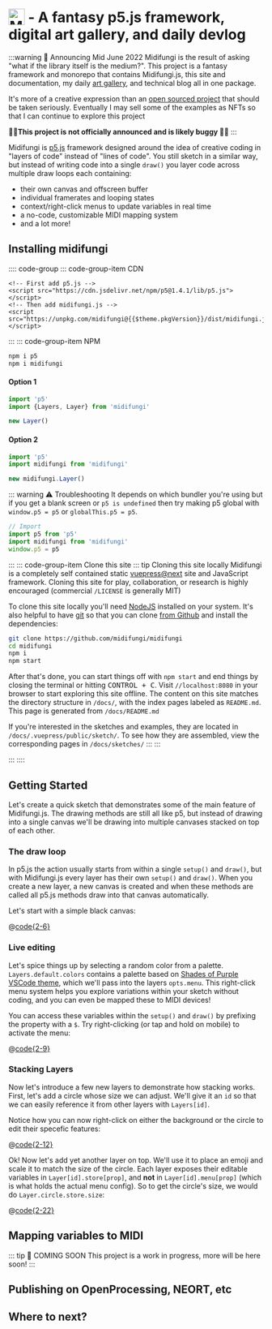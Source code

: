 # <img src="/midifungi-title.png" alt="Midifungi" style="height:32px; position: relative; top: 5px"> - A fantasy p5.js framework, digital art gallery, and daily devlog
<!-- A layer-based p5.js framework with live editing and MIDI support 🎛️🎹 -->

:::warning 📅 Announcing Mid June 2022
Midifungi is the result of asking "what if the library itself is the medium?". This project is a fantasy framework and monorepo that contains Midifungi.js, this site and documentation, my daily [art gallery](/sketches/), and technical blog all in one package.

It's more of a creative expression than an [open sourced project](https://github.com/midifungi/midifungi) that should be taken seriously. Eventually I may sell some of the examples as NFTs so that I can continue to explore this project

**🌈🐞This project is not officially announced and is likely buggy 🐞🌈**
:::

<Midifungi title='004 | Arriving Home' :layers="['@4/bg', '@4/train', '@4/crowd', '@4/traffic']" help="@4"/>

<div class="row">
  <div class="col-6">
    <Midifungi title="Spirit Emojis" :layers="['@3/bg', '@3/shapes', '@3/checker', '@3/self', '@3/squid']" help="@3" />
  </div>
  <!-- <div class="col-6">
    <Midifungi title="Billions and Billions" :layers="['@2/starfield', '@2/glass', '@2/watercanvas', '@2/glass-filter', '@2/lead']" help="@2" />
  </div> -->
  <div class="col-6">
    <Midifungi title="Lily Pads" :layers="['@1/lilies', '@1/ripples']" help="@1" />
  </div>
</div>


Midifungi is [p5.js](https://p5js.org/reference/) framework designed around the idea of creative coding in "layers of code" instead of "lines of code". You still sketch in a similar way, but instead of writing code into a single `draw()` you layer code across multiple draw loops each containing:
- their own canvas and offscreen buffer
- individual framerates and looping states
- context/right-click menus to update variables in real time
- a no-code, customizable MIDI mapping system
- and a lot more!



## Installing midifungi

:::: code-group
::: code-group-item CDN
```html:no-v-pre
<!-- First add p5.js -->
<script src="https://cdn.jsdelivr.net/npm/p5@1.4.1/lib/p5.js"></script>
<!-- Then add midifungi.js -->
<script src="https://unpkg.com/midifungi@{{$theme.pkgVersion}}/dist/midifungi.js"></script>
```
:::
::: code-group-item NPM
```bash
npm i p5
npm i midifungi
```


#### Option 1

```js
import 'p5'
import {Layers, Layer} from 'midifungi'

new Layer()
```

#### Option 2
```js
import 'p5'
import midifungi from 'midifungi'

new midifungi.Layer()
```

::: warning ⚠️ Troubleshooting
It depends on which bundler you're using but if you get a blank screen or `p5 is undefined` then try making p5 global with `window.p5 = p5` or `globalThis.p5 = p5`. 

```js
// Import
import p5 from 'p5'
import midifungi from 'midifungi'
window.p5 = p5
```
:::
::: code-group-item Clone this site
::: tip Cloning this site locally
Midifungi is a completely self contained static [vuepress@next](https://v2.vuepress.vuejs.org/) site and JavaScript framework. Cloning this site for play, collaboration, or research is highly encouraged (commercial `/LICENSE` is generally MIT)

To clone this site locally you'll need [NodeJS](https://nodejs.org/en/) installed on your system. It's also helpful to have [git](https://git-scm.com/) so that you can clone [from Github](https://github.com/midifungi/midifungi) and install the dependencies:
```bash
git clone https://github.com/midifungi/midifungi
cd midifungi
npm i
npm start
```

After that's done, you can start things off with `npm start` and end things by closing the terminal or hitting <kbd>CONTROL + C</kbd>. Visit `//localhost:8080` in your browser to start exploring this site offline. The content on this site matches the directory structure in `/docs/`, with the index pages labeled as `README.md`. This page is generated from `/docs/README.md`

If you're interested in the sketches and examples, they are located in `/docs/.vuepress/public/sketch/`. To see how they are assembled, view the corresponding pages in `/docs/sketches/`
:::
:::

:::
::::



## Getting Started

Let's create a quick sketch that demonstrates some of the main feature of Midifungi.js. The drawing methods are still all like p5, but instead of drawing into a single canvas we'll be drawing into multiple canvases stacked on top of each other.



### The draw loop

In p5.js the action usually starts from within a single `setup()` and `draw()`, but with Midifungi.js every layer has their own `setup()` and `draw()`. When you create a new layer, a new canvas is created and when these methods are called all p5.js methods draw into that canvas automatically.

Let's start with a simple black canvas:

@[code{2-6}](../.vuepress/public/example/1/bg-1.js)
<Example id="example-1-1" :layers="['1/bg-1']" />



### Live editing

Let's spice things up by selecting a random color from a palette. `Layers.default.colors` contains a palette based on [Shades of Purple VSCode theme](https://marketplace.visualstudio.com/items?itemName=ahmadawais.shades-of-purple), which we'll pass into the layers `opts.menu`. This right-click menu system helps you explore variations within your sketch without coding, and you can even be mapped these to MIDI devices!

You can access these variables within the `setup()` and `draw()` by prefixing the property with a `$`. Try right-clicking (or tap and hold on mobile) to activate the menu:

@[code{2-9}](../.vuepress/public/example/1/bg-2.js)
<Example id="example-1-2" :layers="['1/bg-2']" />

### Stacking Layers

Now let's introduce a few new layers to demonstrate how stacking works. First, let's add a circle whose size we can adjust. We'll give it an `id` so that we can easily reference it from other layers with `Layers[id]`.

Notice how you can now right-click on either the background or the circle to edit their specefic features:

@[code{2-12}](../.vuepress/public/example/1/bg-3.js)
<Example id="example-1-3" :layers="['1/bg-2', '1/bg-3']" />

Ok! Now let's add yet another layer on top. We'll use it to place an emoji and scale it to match the size of the circle. Each layer exposes their editable variables in `Layer[id].store[prop]`, and **not** in `Layer[id].menu[prop]` (which is what holds the actual menu config). So to get the circle's size, we would do `Layer.circle.store.size`:

@[code{2-22}](../.vuepress/public/example/1/bg-4.js)
<Example id="example-1-4" :layers="['1/bg-2', '1/bg-3', '1/bg-4']" />

## Mapping variables to MIDI

::: tip 📅 COMING SOON
This project is a work in progress, more will be here soon!
:::

## Publishing on OpenProcessing, NEORT, etc

## Where to next?